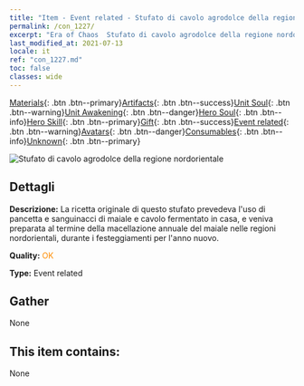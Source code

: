 ```yaml
---
title: "Item - Event related - Stufato di cavolo agrodolce della regione nordorientale"
permalink: /con_1227/
excerpt: "Era of Chaos  Stufato di cavolo agrodolce della regione nordorientale"
last_modified_at: 2021-07-13
locale: it
ref: "con_1227.md"
toc: false
classes: wide
---
```

 [Materials](/ItemsIT/){: .btn .btn--primary}[Artifacts](/ItemsIT/Artifacts/){: .btn .btn--success}[Unit Soul](/ItemsIT/UnitSoul/){: .btn .btn--warning}[Unit Awakening](/ItemsIT/UnitAwakening/){: .btn .btn--danger}[Hero Soul](/ItemsIT/HeroSoul/){: .btn .btn--info}[Hero Skill](/ItemsIT/HeroSkill/){: .btn .btn--primary}[Gift](/ItemsIT/Gift/){: .btn .btn--success}[Event related](/ItemsIT/Events/){: .btn .btn--warning}[Avatars](/ItemsIT/Avatars/){: .btn .btn--danger}[Consumables](/ItemsIT/Consumables/){: .btn .btn--info}[Unknown](/ItemsIT/Unknown/){: .btn .btn--primary}

 ![Stufato di cavolo agrodolce della regione nordorientale](/images/t/i_81531121.png)

## Dettagli
 **Descrizione:** La ricetta originale di questo stufato prevedeva l'uso di pancetta e sanguinacci di maiale e cavolo fermentato in casa, e veniva preparata al termine della macellazione annuale del maiale nelle regioni nordorientali, durante i festeggiamenti per l'anno nuovo.

 **Quality:** <span style="color: #FF8C00">OK</span>

 **Type:** Event related

## Gather

  None

## This item contains:

  None


